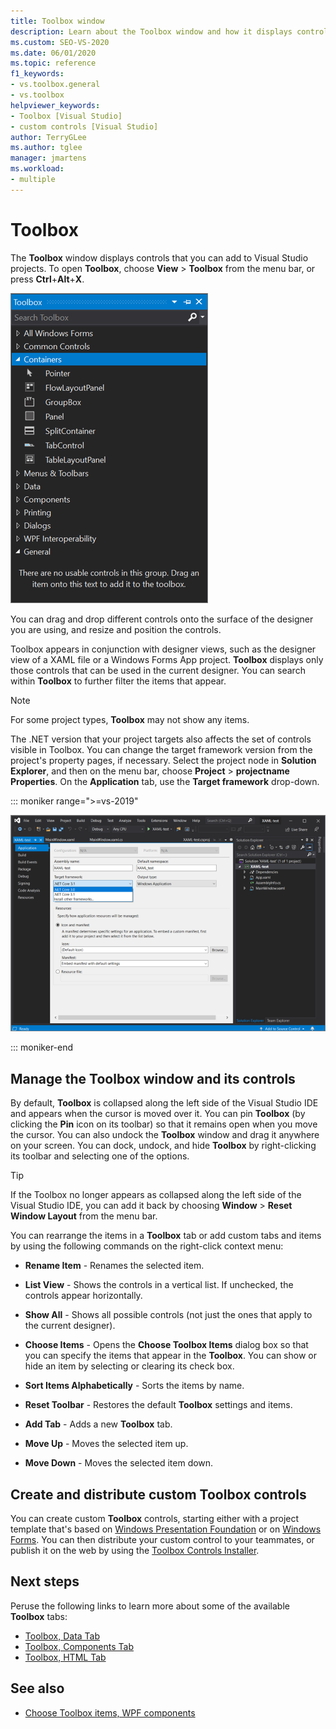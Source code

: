 ```yaml
---
title: Toolbox window
description: Learn about the Toolbox window and how it displays controls that you can add to Visual Studio projects.
ms.custom: SEO-VS-2020
ms.date: 06/01/2020
ms.topic: reference
f1_keywords:
- vs.toolbox.general
- vs.toolbox
helpviewer_keywords:
- Toolbox [Visual Studio]
- custom controls [Visual Studio]
author: TerryGLee
ms.author: tglee
manager: jmartens
ms.workload:
- multiple
---
```

# Toolbox

The **Toolbox** window displays controls that you can add to Visual Studio projects. To open **Toolbox**, choose **View** > **Toolbox** from the menu bar, or press **Ctrl**+**Alt**+**X**.

![Screenshot of the Toolbox window showing the options in the Containers section.](media/vs-2019/toolbox.png "Screenshot of the Toolbox window")

You can drag and drop different controls onto the surface of the designer you are using, and resize and position the controls.

Toolbox appears in conjunction with designer views, such as the designer view of a XAML file or a Windows Forms App project. **Toolbox** displays only those controls that can be used in the current designer. You can search within **Toolbox** to further filter the items that appear.

> [!NOTE]
> For some project types, **Toolbox** may not show any items.

The .NET version that your project targets also affects the set of controls visible in Toolbox. You can change the target framework version from the project's property pages, if necessary. Select the project node in **Solution Explorer**, and then on the menu bar, choose **Project** > **projectname Properties**. On the **Application** tab, use the **Target framework** drop-down.

::: moniker range=">=vs-2019"

![Screenshot of the Application dialog box showing the options in the Target framework drop-down.](media/vs-2019/toolbox-change-dotnet-version.png "Screenshot of the dialog box where you can change the .NET version")

::: moniker-end

## Manage the Toolbox window and its controls

By default, **Toolbox** is collapsed along the left side of the Visual Studio IDE and appears when the cursor is moved over it. You can pin **Toolbox** (by clicking the **Pin** icon on its toolbar) so that it remains open when you move the cursor. You can also undock the **Toolbox** window and drag it anywhere on your screen. You can dock, undock, and hide **Toolbox** by right-clicking its toolbar and selecting one of the options.

> [!TIP]
> If the Toolbox no longer appears as collapsed along the left side of the Visual Studio IDE, you can add it back by choosing **Window** > **Reset Window Layout** from the menu bar.

You can rearrange the items in a **Toolbox** tab or add custom tabs and items by using the following commands on the right-click context menu:

- **Rename Item** - Renames the selected item.

- **List View** - Shows the controls in a vertical list. If unchecked, the controls appear horizontally.

- **Show All** - Shows all possible controls (not just the ones that apply to the current designer).

- **Choose Items** - Opens the **Choose Toolbox Items** dialog box so that you can specify the items that appear in the **Toolbox**. You can show or hide an item by selecting or clearing its check box.

- **Sort Items Alphabetically** - Sorts the items by name.

- **Reset Toolbar** - Restores the default **Toolbox** settings and items.

- **Add Tab** - Adds a new **Toolbox** tab.

- **Move Up** - Moves the selected item up.

- **Move Down** - Moves the selected item down.

## Create and distribute custom Toolbox controls

You can create custom **Toolbox** controls, starting either with a project template that's based on [Windows Presentation Foundation](../../extensibility/creating-a-wpf-toolbox-control.md) or on [Windows Forms](../../extensibility/creating-a-windows-forms-toolbox-control.md). You can then distribute your custom control to your teammates, or publish it on the web by using the [Toolbox Controls Installer](https://download.microsoft.com/download/8/3/6/836657BD-9CCB-4ED4-B9D2-FB769473B284/TCI_whitepaper.docx).

## Next steps

Peruse the following links to learn more about some of the available **Toolbox** tabs:

- [Toolbox, Data Tab](../../ide/reference/toolbox-data-tab.md)
- [Toolbox, Components Tab](../../ide/reference/toolbox-components-tab.md)
- [Toolbox, HTML Tab](../../ide/reference/toolbox-html-tab.md)

## See also

- [Choose Toolbox items, WPF components](choose-toolbox-items-wpf-components.md)
